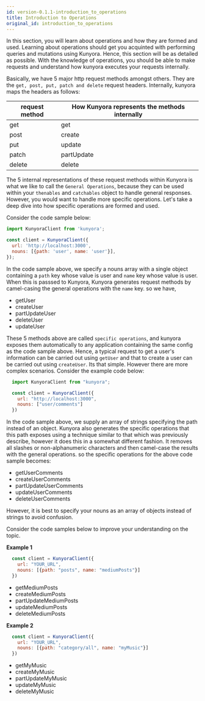 ```yaml
---
id: version-0.1.1-introduction_to_operations
title: Introduction to Operations
original_id: introduction_to_operations
---
```


In this section, you will learn about operations and how they are formed and used. Learning about operations should get you acquinted with performing queries and mutations using Kunyora. Hence, this section will be as detailed as possible. With the knowledge of operations, you should be able to make requests and understand how kunyora executes your requests internally.

Basically, we have 5 major http request methods amongst others. They are the `get, post, put, patch and delete` request headers. Internally, kunyora maps the headers as follows:

| request method | How Kunyora represents the methods internally |
| -------------- | --------------------------------------------- |
| get            | get                                           |
| post           | create                                        |
| put            | update                                        |
| patch          | partUpdate                                    |
| delete         | delete                                        |

The 5 internal representations of these request methods within Kunyora is what we like to call the `General Operations`, because they can be used within your `thenables` and `catchables` object to handle general responses. However, you would want to handle more specific operations. Let's take a deep dive into how specific operations are formed and used.

Consider the code sample below:

```javascript
import KunyoraClient from 'kunyora';

const client = KunyoraClient({
  url: 'http://localhost:3000',
  nouns: [{path: 'user', name: 'user'}],
});
```

In the code sample above, we specify a nouns array with a single object containing a `path` key whose value is user and `name` key whose value is user. When this is passsed to Kunyora, Kunyora generates request methods by camel-casing the general operations with the `name` key. so we have,

* getUser
* createUser
* partUpdateUser
* deleteUser
* updateUser

These 5 methods above are called `specific operations`, and kunyora exposes them automatically to any application containing the same config as the code sample above. Hence, a typical request to get a user's information can be carried out using `getUser` and that to create a user can be carried out using `createUser`. Its that simple. However there are more complex scenarios. Consider the example code below:

```Javascript
  import KunyoraClient from "kunyora";

  const client = KunyoraClient({
    url: "http://localhost:3000",
    nouns: ["user/comments"]
  })
```

In the code sample above, we supply an array of strings specifying the path instead of an object. Kunyora also generates the specific operations that this path exposes using a technique similar to that which was previously describe, however it does this in a somewhat different fashion. It removes all slashes or non-alphanumeric characters and then camel-case the results with the general operations. so the specific operations for the above code sample becomes:

* getUserComments
* createUserComments
* partUpdateUserComments
* updateUserComments
* deleteUserComments

However, it is best to specify your nouns as an array of objects instead of strings to avoid confusion.

Consider the code samples below to improve your understanding on the topic.

**Example 1**

```Javascript
  const client = KunyoraClient({
    url: "YOUR_URL",
    nouns: [{path: "posts", name: "mediumPosts"}]
  })
```

* getMediumPosts
* createMediumPosts
* partUpdateMediumPosts
* updateMediumPosts
* deleteMediumPosts

**Example 2**

```Javascript
  const client = KunyoraClient({
    url: "YOUR_URL",
    nouns: [{path: "category/all", name: "myMusic"}]
  })
```

* getMyMusic
* createMyMusic
* partUpdateMyMusic
* updateMyMusic
* deleteMyMusic
